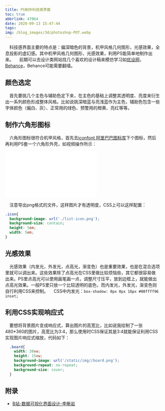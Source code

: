 ```yaml
---
title: PS制作科技感界面
toc: true
abbrlink: 47064
date: 2020-09-13 15:47:44
tags:
img: /blog_images/3d/photoshop-POT.webp
---
```


&emsp;科技感界面主要的特点是：偏深暗色的背景，机甲风格几何图形，光感效果，全息投影的虚幻感。其中机甲风格几何图形，光感效果，利用PS能简单地制作出来。
&emsp;前期可以去设计类网站找几个喜欢的设计稿来模仿学习如[优设网](https://www.uisdc.com/)，[Behance](https://www.behance.net/)，Behance可能需要翻墙。

## 颜色选定
&emsp;首先要挑几个主色与辅助色定下来，在主色的基础上调整其透明度、亮度来衍生出一系列颜色形成整体风格。比如说挑深暗蓝与亮浅蓝作为主色，辅助色包含一些字体颜色（偏白、灰）、正常用的绿色、预警用的橙黄、亮红等等。

## 制作六角形图标
&emsp;六角形图标很符合机甲风格，首先去[iconfont 阿里巴巴图标库](https://www.iconfont.cn/collections)下个图标，然后再利用PS套一个六角形外壳，如视频操作所示：


<iframe src="//player.bilibili.com/player.html?bvid=BV1z5411c7Wi&page=1" scrolling="no" border="0" frameborder="no" framespacing="0" allowfullscreen="true" class="bilibili-video"> </iframe>


&emsp;注意导出png格式的文件，这样图片才有透明度，CSS上可以这样配置：
```css
.icon{
  background-image: url('./list-icon.png');
  background-size: contain;
  height: 5em;
  width: 5em;
}
```

## 光感效果
&emsp;光感效果（内发光，外发光，点高光，渐变色）也是重要效果，也是在混合选项里就可以调出来。这些效果除了点高光在CSS里做比较烦恼些，其它都很容易做出来。PS里点高光可以使用画笔画一点，调整尺寸压平，放到边框上，就能做出点高光效果。一般PS里只放一个比较透明的底色，而内发光，外发光，渐变色则自行利用CSS来控制。
&emsp;CSS中内发光：`box-shadow: 0px 0px 16px #00ffff96 inset;`

## 利用CSS实现响应式
&emsp;要想将背景图片变成响应式，算出图片的高宽比，比如说我绘制了一张480*360的图片，高宽比为3:4，那么使用时CSS保证其是3:4就能保证利用CSS实现图片响应式缩放，代码如下：

```css
  .board{
    width: 20vw;
    height: 15vw;
    background-image: url('/static/img//board.png');
    background-repeat: no-repeat;
    background-size: cover;
  }
```


## 附录

- [B站-数据可视化界面设计-李晰岩](https://m.bilibili.com/video/BV1VZ4y1K7YM?p=3&share_medium=android&share_plat=android&share_source=WEIXIN_MONMENT&share_tag=s_i&timestamp=1599985219&unique_k=9xAO7J)

